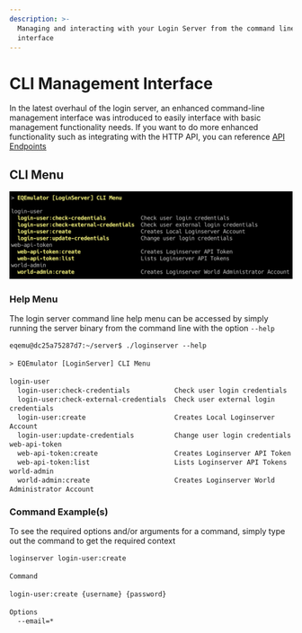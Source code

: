 ```yaml
---
description: >-
  Managing and interacting with your Login Server from the command line
  interface
---
```


# CLI Management Interface

In the latest overhaul of the login server, an enhanced command-line management interface was introduced to easily interface with basic management functionality needs. If you want to do more enhanced functionality such as integrating with the HTTP API, you can reference [API Endpoints]()

## CLI Menu

![](../../.gitbook/assets/image%20%2817%29.png)

### Help Menu

The login server command line help menu can be accessed by simply running the server binary from the command line with the option `--help`

```text
eqemu@dc25a75287d7:~/server$ ./loginserver --help

> EQEmulator [LoginServer] CLI Menu

login-user
  login-user:check-credentials           Check user login credentials
  login-user:check-external-credentials  Check user external login credentials
  login-user:create                      Creates Local Loginserver Account
  login-user:update-credentials          Change user login credentials
web-api-token
  web-api-token:create                   Creates Loginserver API Token
  web-api-token:list                     Lists Loginserver API Tokens
world-admin
  world-admin:create                     Creates Loginserver World Administrator Account
```

### Command Example\(s\)

To see the required options and/or arguments for a command, simply type out the command to get the required context

```text
loginserver login-user:create

Command

login-user:create {username} {password}

Options
  --email=*
```

